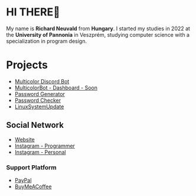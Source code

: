 
# HI THERE👋

My name is **Richard Neuvald** from **Hungary**. I started my studies in 2022 at the **University of Pannonia** in Veszprém, studying computer science with a specialization in program design.


# Projects

- [Multicolor Discord Bot](https://multicolorbot.com)
- [MulticolorBot - Dashboard - Soon]()
- [Password Generator](https://microsoftedge.microsoft.com/addons/detail/password-generator/kjbiebfndmeecbifhhdpjeoljbbdamhe)
- [Password Checker](https://microsoftedge.microsoft.com/addons/detail/password-checker/jemeoilhmkbpfckclmdedfhpklbjlnlm)
- [LinuxSystemUpdate](https://github.com/NR-SkaterBoy/LinuxSystemUpdate) 

## Social Network

- [Website](https://richardneuvald.hu/)
- [Instagram - Programmer](https://www.instagram.com/richardneuvald/)
- [Instagram - Personal](https://www.instagram.com/richard.neuvald/)

### Support Platform

- [PayPal](https://www.paypal.com/paypalme/richardneuvald)
- [BuyMeACoffee](https://www.buymeacoffee.com/richardneuvald)
